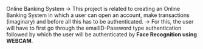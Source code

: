 Online Banking System
 -> This project is related to creating an Online Banking System in which a user can open an account, make transactions (imaginary) and before all this has to be authenticated. 
 -> For this, the user will have to first go through the emailID-Password type authentication followed by which the user will be authenticated by **Face Recognition using WEBCAM**.
